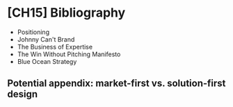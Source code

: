 # [CH15] Bibliography

- Positioning
- Johnny Can't Brand
- The Business of Expertise
- The Win Without Pitching Manifesto
- Blue Ocean Strategy

## Potential appendix: market-first vs. solution-first design